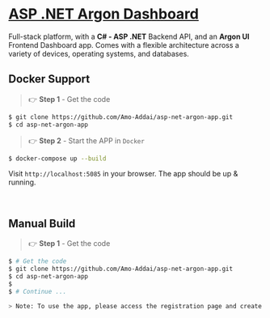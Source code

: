 # [ASP .NET Argon Dashboard](#)
<!-- (https://asp-net-argon-app.AUTO.com/?ref=vbl-readme) -->

Full-stack platform, with a **C# - ASP .NET** Backend API, and an **Argon UI** Frontend Dashboard app. Comes with a flexible architecture across a variety of devices, operating systems, and databases. 


## Docker Support

> 👉 **Step 1** - Get the code

```bash
$ git clone https://github.com/Amo-Addai/asp-net-argon-app.git
$ cd asp-net-argon-app
```

> 👉 **Step 2** - Start the APP in `Docker`

```bash
$ docker-compose up --build 
```

Visit `http://localhost:5085` in your browser. The app should be up & running.

<br />

## Manual Build 

> 👉 **Step 1** - Get the code

```bash
$ # Get the code
$ git clone https://github.com/Amo-Addai/asp-net-argon-app.git
$ cd asp-net-argon-app
$
$ # Continue ...

> Note: To use the app, please access the registration page and create a new user. After authentication, the app will unlock the private pages.

